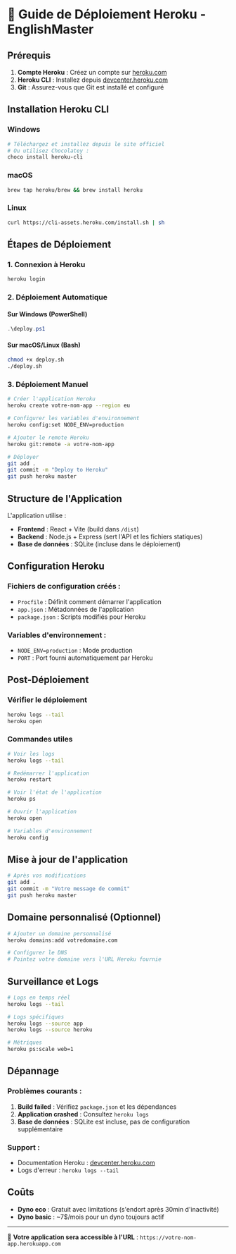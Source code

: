 # 🚀 Guide de Déploiement Heroku - EnglishMaster

## Prérequis

1. **Compte Heroku** : Créez un compte sur [heroku.com](https://heroku.com)
2. **Heroku CLI** : Installez depuis [devcenter.heroku.com](https://devcenter.heroku.com/articles/heroku-cli)
3. **Git** : Assurez-vous que Git est installé et configuré

## Installation Heroku CLI

### Windows
```powershell
# Téléchargez et installez depuis le site officiel
# Ou utilisez Chocolatey :
choco install heroku-cli
```

### macOS
```bash
brew tap heroku/brew && brew install heroku
```

### Linux
```bash
curl https://cli-assets.heroku.com/install.sh | sh
```

## Étapes de Déploiement

### 1. Connexion à Heroku
```bash
heroku login
```

### 2. Déploiement Automatique

#### Sur Windows (PowerShell)
```powershell
.\deploy.ps1
```

#### Sur macOS/Linux (Bash)
```bash
chmod +x deploy.sh
./deploy.sh
```

### 3. Déploiement Manuel

```bash
# Créer l'application Heroku
heroku create votre-nom-app --region eu

# Configurer les variables d'environnement
heroku config:set NODE_ENV=production

# Ajouter le remote Heroku
heroku git:remote -a votre-nom-app

# Déployer
git add .
git commit -m "Deploy to Heroku"
git push heroku master
```

## Structure de l'Application

L'application utilise :
- **Frontend** : React + Vite (build dans `/dist`)
- **Backend** : Node.js + Express (sert l'API et les fichiers statiques)
- **Base de données** : SQLite (incluse dans le déploiement)

## Configuration Heroku

### Fichiers de configuration créés :
- `Procfile` : Définit comment démarrer l'application
- `app.json` : Métadonnées de l'application
- `package.json` : Scripts modifiés pour Heroku

### Variables d'environnement :
- `NODE_ENV=production` : Mode production
- `PORT` : Port fourni automatiquement par Heroku

## Post-Déploiement

### Vérifier le déploiement
```bash
heroku logs --tail
heroku open
```

### Commandes utiles
```bash
# Voir les logs
heroku logs --tail

# Redémarrer l'application
heroku restart

# Voir l'état de l'application
heroku ps

# Ouvrir l'application
heroku open

# Variables d'environnement
heroku config
```

## Mise à jour de l'application

```bash
# Après vos modifications
git add .
git commit -m "Votre message de commit"
git push heroku master
```

## Domaine personnalisé (Optionnel)

```bash
# Ajouter un domaine personnalisé
heroku domains:add votredomaine.com

# Configurer le DNS
# Pointez votre domaine vers l'URL Heroku fournie
```

## Surveillance et Logs

```bash
# Logs en temps réel
heroku logs --tail

# Logs spécifiques
heroku logs --source app
heroku logs --source heroku

# Métriques
heroku ps:scale web=1
```

## Dépannage

### Problèmes courants :
1. **Build failed** : Vérifiez `package.json` et les dépendances
2. **Application crashed** : Consultez `heroku logs`
3. **Base de données** : SQLite est incluse, pas de configuration supplémentaire

### Support :
- Documentation Heroku : [devcenter.heroku.com](https://devcenter.heroku.com)
- Logs d'erreur : `heroku logs --tail`

## Coûts

- **Dyno eco** : Gratuit avec limitations (s'endort après 30min d'inactivité)
- **Dyno basic** : ~7$/mois pour un dyno toujours actif

---

🎯 **Votre application sera accessible à l'URL** : `https://votre-nom-app.herokuapp.com`
